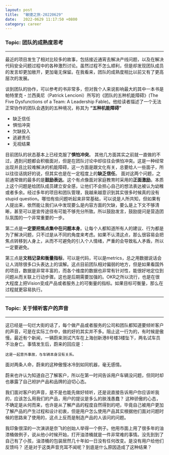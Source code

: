 ```yaml
---
layout: post
title:  "敏捷之旅-20220629"
date:   2022-0629 11:17:50 +0800
category: career
---
```


### Topic: 团队的成熟度思考

---

最近的项目发生了相对比较多的故事，包括接近通宵去解决产线问题，以及在解决代码安全问题过程中的各种激烈讨论。虽然过程不怎么顺利，但是却发现团队成员的发言却更加敞开，更加毫无保留。在我看来，团队的成熟度相比以前又有了更高层次的发展。

谈到团队的协作，可以参考的书非常多，但对我个人来说影响最大的其中一本书是帕特里克・兰西奥尼（Patrick Lencioni）所写的《团队的五种机能障碍》(The Five Dysfunctions of a Team: A Leadership Fable)。他给读者描述了一个无法正常协作的团队会遇到的五种境况，称其为 **“五种机能障碍”**

- 缺乏信任
- 惧怕冲突
- 欠缺投入
- 逃避责任
- 无视结果

目前团队的状态基本上已经克服了**惧怕冲突**。 其他几方面其实之前就一直做的不过，遇到问题都会积极面对，但是在团队讨论中却往往会惧怕冲突。这是一种经常出现并且比较难解决的机能障碍，这一方面是跟文化有关，总要给人一些面子，所以往往话挑好的说，但其实也是在一定程度上的**缺乏信任**。 面对这两个问题，之前通常做的最多的是**鼓励表达**。这个有点像面对家庭教育时采用的**正面激励**。本质上这个问题是给团队成员建立安全感，让他们不会担心自己的想法表达被认为幼稚或者多余。经过多年的项目和团队管理，我越来越意识到其实很多时候真的没有stupid question。哪怕有些问题听起来非常基础，可以说是人所共知，但如果有人提出来，依然能让我们从中发现要么是内容方面的欠缺，要么是上下文不够清晰，甚至可以是宣传途径有可能不够充分所致。所以鼓励发言，鼓励提问是营造团队氛围的一个非常重要的一步。

第二点是**一定要把焦点集中在问题本身**。让每个人都知道所有人的建议、行为都是为了解决问题，只不过是从不同的角度来考虑。如果不认清这点，那么很容易会把焦点转移到人身上，从而不可避免的引入个人情绪，严重的会导致私人矛盾，所以一定要避免。

第三点是**文档记录和衡量指标**，可以是代码，可以是metrics，总之用数据说话会让人消除很多口头表达上的误解。这点目前团队相对偏弱的地方，但是如果看国外的项目，数据是非常丰富的，而各个维度的数据也非常有针对性，能很好地定位到问题从而关联上行动步骤。这也是后期需要加强的。OKR之所以流行，也是在很大程度上把Vision变成产品或者服务上的可衡量的指标。如果目标可衡量，那么在过程就更容易执行。

---

### Topic: 关于倾听客户的声音

---

这已经是一句烂大街的话了，每个做产品或者服务的公司和团队都知道要倾听客户的声音，可是在实际工作中，做的好的其实并不多。阻止这一行为的，有时候是傲慢。最近有个新闻，一辆蔚来测试汽车在上海创新港8号楼3楼坠下，两名试车员不治身亡。事情发生后，蔚来的回应是：
```
这是一起意外事故，与车辆本身没有关系。
```
面对两条人命，蔚来的这种傲慢冰冷到如同机器，毫无感情。

蔚来也许认为知道自己了解客户，所以在第一时间告诉用户车辆没问题，但同时却也暴露了自己袒护产品和品牌的迫切心态。

我们面对客户的声音，是不是也能先做好倾听，还是说直接告诉用户你应该听我的，应该怎么用我们的产品，用户的提议是多么的肤浅愚蠢？ 这种骄傲的心态，不确定是从何而来，也许是从了解产品的程度自然得到的吧，毕竟自己被用户更加了解产品的产生过程和设计初衷，但是用户怎么使用产品其实根据他们面对问题时候的思路来了使用的，这点上反而是制造产品的人该问的问题。

我印象很深的一次演讲是奈飞的创始人举得一个例子。他用市面上用了很多年的油漆桶做例子，说从他小时候开始，打开油漆桶就是一件非常难的事情。没先到到了自己有了小孩，油漆桶的包装居然几十年如一日没有任何改变。是没有用户给他们反馈吗？ 还是对于这类声音充耳不闻呢？到底是什么原因造成了这种结果？
